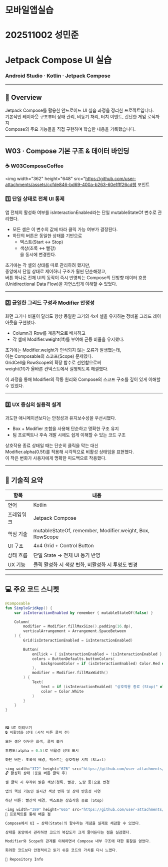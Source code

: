 # 모바일앱실습 
# 202511002 성민준


# Jetpack Compose UI 실습
### Android Studio · Kotlin · Jetpack Compose

---

## 🧭 Overview

Jetpack Compose를 활용한 안드로이드 UI 실습 과정을 정리한 프로젝트입니다.  
기본적인 레이아웃 구조부터 상태 관리, 비동기 처리, 터치 이벤트, 간단한 게임 로직까지  
Compose의 주요 기능들을 직접 구현하며 학습한 내용을 기록했습니다.

---

## W03 · Compose 기본 구조 & 데이터 바인딩

### ☕ W03ComposeCoffee  
<img width="362" height="648" src="https://github.com/user-attachments/assets/ccfde846-bd69-400a-b263-60e1fff26cd행 포인트  

### 1️⃣ 단일 상태로 전체 UI 통제  

앱 전체의 활성화 여부를 isInteractionEnabled라는 단일 mutableStateOf 변수로 관리했다.  

- 모든 셀은 이 변수의 값에 따라 클릭 가능 여부가 결정된다.  
- 하단의 버튼은 동일한 상태를 기반으로  
  - 텍스트(Start ↔ Stop)  
  - 색상(초록 ↔ 빨강)  
  을 동시에 변경한다.  

초기에는 각 셀의 상태를 따로 관리하려 했지만,  
중앙에서 단일 상태로 제어하니 구조가 훨씬 단순해졌고,  
버튼 하나로 전체 UI의 동작이 즉시 반영되는 Compose의 단방향 데이터 흐름(Unidirectional Data Flow)을 자연스럽게 이해할 수 있었다.

---

### 2️⃣ 균일한 그리드 구성과 Modifier 안정성  

화면 크기나 비율이 달라도 항상 동일한 크기의 4x4 셀을 유지하는 정비율 그리드 레이아웃을 구현했다.  

- Column과 Row를 계층적으로 배치하고  
- 각 셀에 Modifier.weight(1f)를 부여해 균등 비율을 유지했다.  

초기에는 Modifier.weight가 인식되지 않는 오류가 발생했는데,  
이는 Composable의 스코프(Scope) 문제였다.  
GridCell을 RowScope의 확장 함수로 선언함으로써  
weight(1f)가 올바른 컨텍스트에서 실행되도록 해결했다.  

이 과정을 통해 Modifier의 작동 원리와 Compose의 스코프 구조를 깊이 있게 이해할 수 있었다.

---

### 3️⃣ UX 중심의 실용적 설계  

과도한 애니메이션보다는 안정성과 유지보수성을 우선시했다.  

- Box + Modifier 조합을 사용해 단순하고 명확한 구조 유지  
- 팀 프로젝트나 후속 개발 시에도 쉽게 이해할 수 있는 코드 구조  

상호작용 종료 상태일 때는 단순히 클릭을 막는 대신  
Modifier.alpha(0.5f)를 적용해 시각적으로 비활성 상태임을 표현했다.  
이 작은 변화가 사용자에게 명확한 피드백으로 작용했다.

---

## 🧠 기술적 요약

| 항목 | 내용 |
|------|------|
| 언어 | Kotlin |
| 프레임워크 | Jetpack Compose |
| 핵심 기술 | mutableStateOf, remember, Modifier.weight, Box, RowScope |
| UI 구조 | 4x4 Grid + Control Button |
| 상태 흐름 | 단일 State → 전체 UI 동기 반영 |
| UX 기능 | 클릭 활성화 시 색상 변화, 비활성화 시 투명도 변경 |

---

## 💻 주요 코드 스니펫

```kotlin
@Composable
fun SimpleGridApp() {
    var isInteractionEnabled by remember { mutableStateOf(false) }

    Column(
        modifier = Modifier.fillMaxSize().padding(16.dp),
        verticalArrangement = Arrangement.SpaceBetween
    ) {
        Grid(isInteractionEnabled = isInteractionEnabled)

        Button(
            onClick = { isInteractionEnabled = !isInteractionEnabled },
            colors = ButtonDefaults.buttonColors(
                backgroundColor = if (isInteractionEnabled) Color.Red else Color.Green
            ),
            modifier = Modifier.fillMaxWidth()
        ) {
            Text(
                text = if (isInteractionEnabled) "상호작용 종료 (Stop)" else "상호작용 시작 (Start)",
                color = Color.White
            )
        }
    }
}



🖼️ UI 미리보기
🔒 비활성화 상태 (시작 버튼 클릭 전)

모든 셀은 어두운 회색, 클릭 불가

투명도(alpha = 0.5)로 비활성 상태 표시

하단 버튼: 초록색 배경, 텍스트는 상호작용 시작 (Start)

<img width="372" height="676" src="https://github.com/user-attachments/assets/fdc7076e-8bd3-4164-8ea0-9bf5e99a79ff" />
🔓 활성화 상태 (종료 버튼 클릭 후)

셀 클릭 시 무작위 밝은 색상(청록, 빨강, 노랑 등)으로 변경

앱의 핵심 기능인 실시간 색상 변화 및 상태 반응성 시연

하단 버튼: 빨간색 배경, 텍스트는 상호작용 종료 (Stop)

<img width="389" height="665" src="https://github.com/user-attachments/assets/9d1990dc-4e7b-4d38-a42a-46970e365e7d" />
🧭 프로젝트를 통해 배운 점

Compose에서 UI = 상태(State)의 함수라는 개념을 실제로 체감할 수 있었다.

상태를 중앙에서 관리하면 코드의 복잡도가 크게 줄어든다는 점을 실감했다.

Modifier와 Scope의 관계를 이해하면서 Compose 내부 구조에 대한 통찰을 얻었다.

화려한 코드보다 안정적이고 읽기 쉬운 코드의 가치를 다시 느꼈다.

📁 Repository Info

